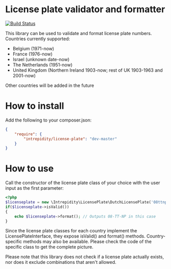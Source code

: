 License plate validator and formatter
=====================================

[![Build Status](https://secure.travis-ci.org/Intrepidity/LicensePlate.svg)](http://travis-ci.org/Intrepidity/LicensePlate)

This library can be used to validate and format license plate numbers.
Countries currently supported:

* Belgium (1971-now)
* France (1976-now)
* Israel (unknown date-now)
* The Netherlands (1951-now)
* United Kingdom (Northern Ireland 1903-now; rest of UK 1903-1963 and 2001-now)

Other countries will be added in the future

How to install
==============

Add the following to your composer.json:

``` json
{
    "require": {
        "intrepidity/license-plate": "dev-master"
    }
}
```

How to use
==========

Call the constructor of the license plate class of your choice with the user input as the first parameter:

``` php
<?php
$licenseplate = new \Intrepidity\LicensePlate\DutchLicensePlate('08ttnp');
if($licenseplate->isValid())
{
    echo $licenseplate->format(); // Outputs 08-TT-NP in this case
}
```

Since the license plate classes for each country implement the LicensePlateInterface, they expose isValid() and format() methods.
Country-specific methods may also be available. Please check the code of the specific class to get the complete picture.

Please note that this library does not check if a license plate actually exists, nor does it exclude combinations that aren't allowed.
